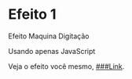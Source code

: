 # Efeito 1
Efeito Maquina Digitação

Usando apenas JavaScript

Veja o efeito você mesmo, [###Link](https://kaioferreira.github.io/Efeito-1/).
